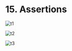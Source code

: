 # 15. Assertions

![t1](https://github.com/kiranbansode/learn-react-testing/assets/50626798/dfd82c0c-acfa-41ca-bf3b-c8d8d6f0d728)

![t2](https://github.com/kiranbansode/learn-react-testing/assets/50626798/9b82f783-f3ea-4c4e-a97f-cc39fd6b3940)

![t3](https://github.com/kiranbansode/learn-react-testing/assets/50626798/a084f108-7fe3-4ea6-abb7-ba11e9846d82)
